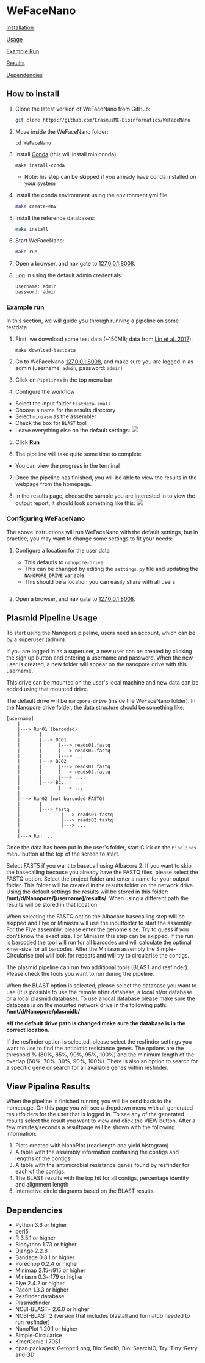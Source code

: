# WeFaceNano

[Installation](#how-to-install)

[Usage](#plasmid-pipeline-usage)

[Example Run](#example-run)

[Results](#results)

[Dependencies](#dependencies)


## How to install

1. Clone the latest version of WeFaceNano from GitHub:
   ```bash
   git clone https://github.com/ErasmusMC-Bioinformatics/WeFaceNano
   ```
2. Move inside the WeFaceNano folder:
   ```
   cd WeFaceNano
   ```

3. Install [Conda](https://docs.conda.io/projects/conda/en/latest/user-guide/install/) (this will install miniconda):
   ```
   make install-conda
   ```
   - Note: his step can be skipped if you already have conda installed on your system


4. Install the conda environment using the environment.yml file
   ```bash
   make create-env
   ```

5. Install the reference databases:
   ```bash
   make install
   ```

5. Start WeFaceNano:
   ```bash
   make run
   ```

6. Open a browser, and navigate to [127.0.0.1:8008](http://127.0.0.1:8008).

7. Log in using the default admin credentials:
   ```
   username: admin
   password: admin
   ```


### Example run

In this section, we will guide you through running a pipeline on some testdata

1. First, we download some test data (~150MB; data from [Lin et al. 2017](http://gigadb.org/dataset/100387)):
   ```
   make download-testdata
   ```
2. Go to WeFaceNano [127.0.0.1:8008](https://127.0.0.1:8008), and make sure you are logged in as admin (username: `admin`, password: `admin`)

3. Click on `Pipelines` in the top menu bar

4. Configure the workflow
  - Select the input folder `testdata-small`
  - Choose a name for the results directory
  - Select `miniasm` as the assembler
  - Check the box for `BLAST` tool
  - Leave everything else on the default settings:
    ![](screenshot.png)

5. Click **Run**

6. The pipeline will take quite some time to complete
  - You can view the progress in the terminal

7. Once the pipeline has finished, you will be able to view the results in the webpage from the homepage.

8. In the results page, choose the sample you are interested in to view the output report, it should look something like this:
  ![](screenshot_results.jpg)




### Configuring WeFaceNano

The above instructions will run WeFaceNano with the default settings, but in practice, you may want to change some settings to fit your needs:

1. Configure a location for the user data
   - This defautls to `nanopore-drive`
   - This can be changed by editing the `settings.py` file and updating the `NANOPORE_DRIVE` variable.
   - This should be a location you can easily share with all users


   ```
9. Open a browser, and navigate to [127.0.0.1:8008](http://127.0.0.1:8008).



## Plasmid Pipeline Usage

To start using the Nanopore pipeline, users need an account, which can be by a superuser (admin).

If you are logged in as a superuser, a new user can be created by clicking the sign up button and entering a username and password.
When the new user is created, a new folder will appear on the nanopore drive with this username.

This drive can be mounted on the user's local machine and new data can be added using that mounted drive.

The default drive will be `nanopore-drive` (inside the WeFaceNano folder). In the Nanopore drive folder, the data structure should be something like:

```text
[username]
    |
    |---> Run01 (barcoded)
    |       |
    |       |---> BC01
    |       |      |---> reads01.fastq
    |       |      |---> reads02.fastq
    |       |      |---> ...
    |       |---> BC02
    |       |      |---> reads01.fastq
    |       |      |---> reads02.fastq
    |       |      |---> ...
    |       |---> BC..
    |              |---> ...
    |
    |---> Run02 (not barcoded FASTQ)
    |       |
    |       |---> fastq
    |               |---> reads01.fastq
    |               |---> reads02.fastq
    |               |---> ...
    |
    |---> Run ...
```

Once the data has been put in the user's folder, start
Click on the `Pipelines` menu button at the top of the screen to start.

Select FAST5 if you want to basecall using Albacore 2. If you want to skip the basecalling because you already have the FASTQ files, please select the FASTQ option. Select the project folder and enter a name for your output folder. This folder will be created in the results folder on the network drive. Using the default settings the results will be stored in this folder: <b>/mnt/d/Nanopore/[username]/results/</b>. When using a different path the results will be stored in that location.

When selecting the FASTQ option the Albacore basecalling step will be skipped and Flye or Miniasm will use the inputfolder to start the assembly. For the Flye assembly, please enter the genome size. Try to guess if you don't know the exact size. For Miniasm this step can be skipped. If the run is barcoded the tool will run for all barcodes and will calculate the optimal kmer-size for all barcodes. After the Miniasm assembly the Simple-Circularise tool will look for repeats and will try to circularise the contigs.

The plasmid pipeline can run two additional tools (BLAST and resfinder). Please check the tools you want to run during the pipeline.

When the BLAST option is selected, please select the database you want to use (It is possible to use the remote nt/nr database, a local nt/nr database or a local plasmid database). To use a local database please make sure the database is on the mounted network drive in the following path: <b>/mnt/d/Nanopore/plasmidb/</b>

<b>*If the default drive path is changed make sure the database is in the correct location.</b>

If the resfinder option is selected, please select the resfinder settings you want to use to find the antibiotic resistance genes.
The options are the threshold % (80%, 85%, 90%, 95%, 100%) and the minimum length of the overlap (60%, 70%, 80%, 90%, 100%).
There is also an option to search for a specific gene or search for all available genes within resfinder.

## <a name="results"></a>View Pipeline Results

When the pipeline is finished running you will be send back to the homepage. On this page you will see a dropdown menu with all generated resultfolders for the user that is logged in. To see any of the generated results select the result you want to view and click the VIEW button. After a few minutes/seconds a resultpage will be shown with the following information:

1. Plots created with NanoPlot (readlength and yield histogram)
2. A table with the assembly information containing the contigs and lengths of the contigs.
3. A table with the antimicrobial resistance genes found by resfinder for each of the contigs.
4. The BLAST results with the top hit for all contigs, percentage identity and alignment length
5. Interactive circle diagrams based on the BLAST results.

## Dependencies

* Python 3.6 or higher
* perl5
* R 3.5.1 or higher
* Biopython 1.73 or higher
* Django 2.2.8
* Bandage 0.8.1 or higher
* Porechop 0.2.4 or higher
* Minimap 2.15-r915 or higher
* Miniasm 0.3-r179 or higher
* Flye 2.4.2 or higher
* Racon 1.3.3 or higher
* Resfinder database
* Plasmidfinder
* NCBI-BLAST+ 2.6.0 or higher
* NCBI-BLAST 2 (version that includes blastall and formatdb needed to run resfinder)
* NanoPlot 1.20.1 or higher
* Simple-Circularise
* KmerGenie 1.7051
* cpan packages: Getopt::Long, Bio::SeqIO, Bio::SearchIO, Try::Tiny::Retry and GD
